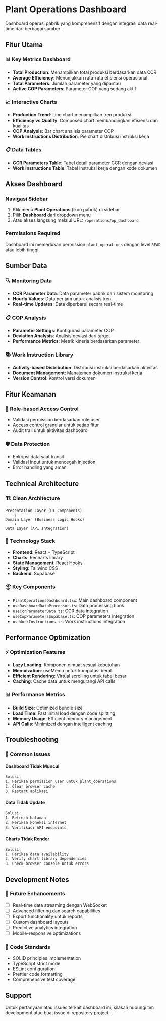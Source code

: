 # Plant Operations Dashboard

Dashboard operasi pabrik yang komprehensif dengan integrasi data real-time dari berbagai sumber.

## Fitur Utama

### 📊 Key Metrics Dashboard

- **Total Production**: Menampilkan total produksi berdasarkan data CCR
- **Average Efficiency**: Menunjukkan rata-rata efisiensi operasional
- **Total Parameters**: Jumlah parameter yang dipantau
- **Active COP Parameters**: Parameter COP yang sedang aktif

### 📈 Interactive Charts

- **Production Trend**: Line chart menampilkan tren produksi
- **Efficiency vs Quality**: Composed chart membandingkan efisiensi dan kualitas
- **COP Analysis**: Bar chart analisis parameter COP
- **Work Instructions Distribution**: Pie chart distribusi instruksi kerja

### 📋 Data Tables

- **CCR Parameters Table**: Tabel detail parameter CCR dengan deviasi
- **Work Instructions Table**: Tabel instruksi kerja dengan kode dokumen

## Akses Dashboard

### Navigasi Sidebar

1. Klik menu **Plant Operations** (ikon pabrik) di sidebar
2. Pilih **Dashboard** dari dropdown menu
3. Atau akses langsung melalui URL: `/operations/op_dashboard`

### Permissions Required

Dashboard ini memerlukan permission `plant_operations` dengan level `READ` atau lebih tinggi.

## Sumber Data

### 🔍 Monitoring Data

- **CCR Parameter Data**: Data parameter pabrik dari sistem monitoring
- **Hourly Values**: Data per jam untuk analisis tren
- **Real-time Updates**: Data diperbarui secara real-time

### 📋 COP Analysis

- **Parameter Settings**: Konfigurasi parameter COP
- **Deviation Analysis**: Analisis deviasi dari target
- **Performance Metrics**: Metrik kinerja berdasarkan parameter

### 📚 Work Instruction Library

- **Activity-based Distribution**: Distribusi instruksi berdasarkan aktivitas
- **Document Management**: Manajemen dokumen instruksi kerja
- **Version Control**: Kontrol versi dokumen

## Fitur Keamanan

### 🔐 Role-based Access Control

- Validasi permission berdasarkan role user
- Access control granular untuk setiap fitur
- Audit trail untuk aktivitas dashboard

### 🛡️ Data Protection

- Enkripsi data saat transit
- Validasi input untuk mencegah injection
- Error handling yang aman

## Technical Architecture

### 🏗️ Clean Architecture

```
Presentation Layer (UI Components)
    ↓
Domain Layer (Business Logic Hooks)
    ↓
Data Layer (API Integration)
```

### 🔧 Technology Stack

- **Frontend**: React + TypeScript
- **Charts**: Recharts library
- **State Management**: React Hooks
- **Styling**: Tailwind CSS
- **Backend**: Supabase

### 📦 Key Components

- `PlantOperationsDashboard.tsx`: Main dashboard component
- `useDashboardDataProcessor.ts`: Data processing hook
- `useCcrParameterData.ts`: CCR data integration
- `useCopParametersSupabase.ts`: COP parameters integration
- `useWorkInstructions.ts`: Work instructions integration

## Performance Optimization

### ⚡ Optimization Features

- **Lazy Loading**: Komponen dimuat sesuai kebutuhan
- **Memoization**: useMemo untuk komputasi berat
- **Efficient Rendering**: Virtual scrolling untuk tabel besar
- **Caching**: Cache data untuk mengurangi API calls

### 📊 Performance Metrics

- **Build Size**: Optimized bundle size
- **Load Time**: Fast initial load dengan code splitting
- **Memory Usage**: Efficient memory management
- **API Calls**: Minimized dengan intelligent caching

## Troubleshooting

### 🔧 Common Issues

#### Dashboard Tidak Muncul

```bash
Solusi:
1. Periksa permission user untuk plant_operations
2. Clear browser cache
3. Restart aplikasi
```

#### Data Tidak Update

```bash
Solusi:
1. Refresh halaman
2. Periksa koneksi internet
3. Verifikasi API endpoints
```

#### Charts Tidak Render

```bash
Solusi:
1. Periksa data availability
2. Verify chart library dependencies
3. Check browser console untuk errors
```

## Development Notes

### 🚀 Future Enhancements

- [ ] Real-time data streaming dengan WebSocket
- [ ] Advanced filtering dan search capabilities
- [ ] Export functionality untuk reports
- [ ] Custom dashboard layouts
- [ ] Predictive analytics integration
- [ ] Mobile-responsive optimizations

### 📝 Code Standards

- SOLID principles implementation
- TypeScript strict mode
- ESLint configuration
- Prettier code formatting
- Comprehensive test coverage

## Support

Untuk pertanyaan atau issues terkait dashboard ini, silakan hubungi tim development atau buat issue di repository project.
